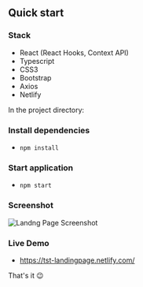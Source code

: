 ## Quick start

### Stack
- React (React Hooks, Context API)
- Typescript
- CSS3
- Bootstrap
- Axios
- Netlify

In the project directory:

### Install dependencies

- `npm install`

### Start application

- `npm start`

### Screenshot
![Landng Page Screenshot](https://i.imgur.com/NMfyQwr.png)

### Live Demo
- https://tst-landingpage.netlify.com/

That's it 😉
